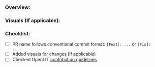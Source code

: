 ### Overview:
<!-- What does this PR do? Link issues here -->


### Visuals (If applicable):
<!-- Attach screenshots/screen recordings here to show the changes -->


### Checklist:
- [ ] PR name follows conventional commit format: `[Feat]: ...` or `[Fix]: ....`
- [ ] Added visuals for changes (If applicable)
- [ ] Checked OpenLIT [contribution guidelines](https://github.com/openlit/openlit/blob/main/CONTRIBUTING.md)
